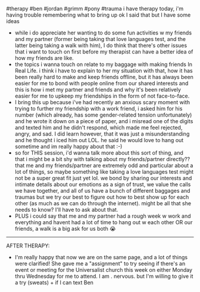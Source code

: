 #therapy #ben #jordan #grimm #pony #trauma
i have therapy today, i'm having trouble remembering what to bring up
ok I said that but I have some ideas

- while i do appreciate her wanting to do some fun activities w my friends and my partner (former being taking that love languages test, and the latter being taking a walk with him), I do think that there's other issues that i want to touch on first before my therapist can have a better idea of how my friends are like.
- the topics i wanna touch on relate to my baggage with making friends In Real Life. i think i have to explain to her my situation with that, how it has been really hard to make and keep friends offline, but it has always been easier for me to bond with people online from our shared interests and this is how i met my partner and friends and why it's been relatively easier for me to upkeep my friendships in the form of not face-to-face.
- I bring this up because i've had recently an anxious scary moment with trying to further my friendship with a work friend, i asked him for his number (which already, has some gender-related tension unfortunately) and he wrote it down on a piece of paper, and i misread one of the digits and texted him and he didn't respond, which made me feel rejected, angry, and sad. I did learn however, that it was just a misunderstanding and he thought i iced him out LOL. he said he would love to hang out sometime and im really happy about that :-)
- so for THIS session, i'd wanna talk more about this sort of thing, and that i might be a bit shy with talking about my friends/partner directly?? that me and my friends/partner are extremely odd and particular about a lot of things, so maybe something like taking a love languages test might not be a super great fit just yet lol. we bond by sharing our interests and intimate details about our emotions as a sign of trust, we value the calls we have together, and all of us have a bunch of different baggages and traumas but we try our best to figure out how to best show up for each other (as much as we can do through the internet). might be all that she needs to know? I'll have to ask about that.
- PLUS i could say that me and my partner had a rough week w work and everything and havent had a lot of time to hang out w each other OR our friends, a walk is a big ask for us both 😭
---
AFTER THERAPY:
- I'm really happy that now we are on the same page, and a lot of things were clarified! She gave me a "assignment" to try seeing if there's an event or meeting for the Universalist church this week on either Monday thru Wednesday for me to attend. I am . nervous. but I'm willing to give it a try (sweats) + if I can text Ben 